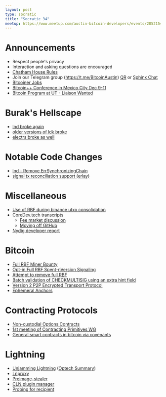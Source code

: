 ```yaml
---
layout: post
type: socratic
title: "Socratic 34"
meetup: https://www.meetup.com/austin-bitcoin-developers/events/285215406/
---
```


# Announcements

- Respect people's privacy
- Interaction and asking questions are encouraged
- [Chatham House Rules](https://www.chathamhouse.org/about-us/chatham-house-rule)
- Join our Telegram group (https://t.me/BitcoinAustin) [QR](../assets/imgs/telegram-group.svg) or [Sphinx Chat](https://tribes.sphinx.chat/t/austintexasbitcoiners)
- [Bitcoiner Jobs](https://bitcoinerjobs.co/)
- [Bitcoin++ Conference in Mexico City Dec 9-11](https://btcplusplus.dev/)
- [Bitcoin Program at UT - Liaison Wanted](https://docs.google.com/document/d/1TY4OKHJrhr4KPYbOJiFwJEptls5JsfW-/edit?usp=sharing&ouid=101122673877611762018&rtpof=true&sd=true)

# Burak's Hellscape
- [lnd broke again](https://github.com/lightningnetwork/lnd/issues/7096)
- [older versions of ldk broke](https://twitter.com/lightningdevkit/status/1587939344530145280)
- [electrs broke as well](https://github.com/romanz/electrs/issues/783)

# Notable Code Changes

- [lnd - Remove ErrSynchronizingChain](https://github.com/lightningnetwork/lnd/pull/7039)
- [signal tx reconciliation support (erlay)](https://github.com/bitcoin/bitcoin/issues/23443)


# Miscellaneous

- [Use of RBF during binance utxo consolidation](https://twitter.com/ziggamon/status/1592613060207706112?t=IWLJgY8F7X8ib8AT4MAC5w&s=19)
- [CoreDev.tech transcripts](https://bitcoinops.org/en/newsletters/2022/10/26/)
  - [Fee market discussion](https://diyhpl.us/wiki/transcripts/bitcoin-core-dev-tech/2022-10-11-fee-market/)
  - [Moving off GitHub](https://diyhpl.us/wiki/transcripts/bitcoin-core-dev-tech/2022-10-11-github/)
- [Nydig developer report](https://assets-global.website-files.com/614e11536f66309636c98688/63208342664438223226c3de_NYDIG%20-%20Developers%20of%20Bitcoin%202022.pdf)


# Bitcoin

- [Full RBF Miner Bounty](https://lists.linuxfoundation.org/pipermail/bitcoin-dev/2022-November/021143.html)
- [Opt-in Full RBF Spent-nVersion Signaling](https://lists.linuxfoundation.org/pipermail/bitcoin-dev/2022-November/021144.html)
- [Attempt to remove full RBF](https://github.com/bitcoin/bitcoin/pull/26438)
- [Batch validation of CHECKMULTISIG using an extra hint field](https://lists.linuxfoundation.org/pipermail/bitcoin-dev/2022-October/021048.html)
- [Version 2 P2P Encrypted Transport Protocol](https://github.com/dhruv/bips/blob/bip324/bip-0324.mediawiki)
- [Ephemeral Anchors](https://lists.linuxfoundation.org/pipermail/bitcoin-dev/2022-October/021036.html)


# Contracting Protocols

- [Non-custodial Options Contracts](https://blockstream.com/assets/downloads/pdf/options-whitepaper.pdf)
- [1st meeting of Contracting Primitives WG](https://lists.linuxfoundation.org/pipermail/bitcoin-dev/2022-November/021139.html)
- [General smart contracts in bitcoin via covenants](https://merkle.fun/)


# Lightning

- [Unjamming Lightning](https://lists.linuxfoundation.org/pipermail/lightning-dev/2022-November/003740.html) ([Optech Summary](https://bitcoinops.org/en/newsletters/2022/11/16/))
- [Lnproxy](https://github.com/lnproxy/lnproxy)
- [Preimage-stealer](https://github.com/dark-ln/preimage-stealer)
- [CLN plugin manager](https://github.com/ElementsProject/lightning/pull/5647)
- [Probing for recipient](https://github.com/lightning/bolts/pull/1032)
